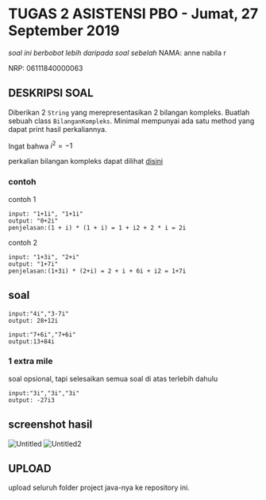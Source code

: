 # TUGAS 2 ASISTENSI PBO - Jumat, 27 September 2019
*soal ini berbobot lebih daripada soal sebelah*
NAMA: anne nabila r

NRP: 06111840000063


## DESKRIPSI SOAL
Diberikan 2 `String` yang merepresentasikan 2 bilangan kompleks.
Buatlah sebuah class `BilanganKompleks`. Minimal mempunyai ada satu method yang dapat print hasil perkaliannya.

Ingat bahwa $i^2=-1$

perkalian bilangan kompleks dapat dilihat [disini](https://www.khanacademy.org/math/algebra2/x2ec2f6f830c9fb89:complex/x2ec2f6f830c9fb89:complex-mul/a/multiplying-complex-numbers)

### contoh
contoh 1
```
input: "1+1i", "1+1i"
output: "0+2i"
penjelasan:(1 + i) * (1 + i) = 1 + i2 + 2 * i = 2i
```

contoh 2
```
input: "1+3i", "2+i"
output: "1+7i"
penjelasan:(1+3i) * (2+i) = 2 + i + 6i + i2 = 1+7i
```

## soal
```
input:"4i","3-7i"
output: 28+12i
```

```
input:"7+6i","7+6i"
output:13+84i
```

### 1 extra mile
soal opsional, tapi selesaikan semua soal di atas terlebih dahulu
```
input:"3i","3i","3i"
output: -27i3
```

## screenshot hasil
![Untitled](https://user-images.githubusercontent.com/55887990/66181246-43e5da80-e69a-11e9-8abd-b32ce51f33e9.png)
![Untitled2](https://user-images.githubusercontent.com/55887990/66181247-43e5da80-e69a-11e9-9dcb-1a275cbb223b.png)


## UPLOAD
upload seluruh folder project java-nya ke repository ini.
